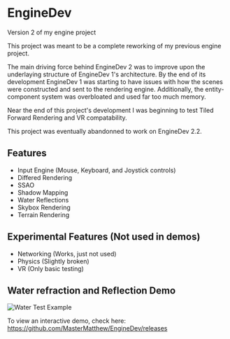# EngineDev

Version 2 of my engine project

This project was meant to be a complete reworking of my previous engine project.

The main driving force behind EngineDev 2 was to improve upon the underlaying structure of EngineDev 1's architecture. By the end of its development EngineDev 1 was starting to have issues with how the scenes were constructed and sent to the rendering engine. Additionally, the entity-component system was overbloated and used far too much memory.

Near the end of this project's development I was beginning to test Tiled Forward Rendering and VR compatability.

This project was eventually abandonned to work on EngineDev 2.2.

## Features
* Input Engine (Mouse, Keyboard, and Joystick controls)
* Differed Rendering
* SSAO
* Shadow Mapping
* Water Reflections
* Skybox Rendering
* Terrain Rendering

## Experimental Features (Not used in demos)
* Networking (Works, just not used)
* Physics (Slightly broken)
* VR (Only basic testing)


## Water refraction and Reflection Demo
![Water Test Example](https://github.com/MasterMatthew/EngineDev/blob/master/EngineWaterTest.gif)

To view an interactive demo, check here:
https://github.com/MasterMatthew/EngineDev/releases
